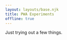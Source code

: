 ```yaml
---
layout: layouts/base.njk
title: PWA Experiments
offline: true
---
```


Just trying out a few things.
